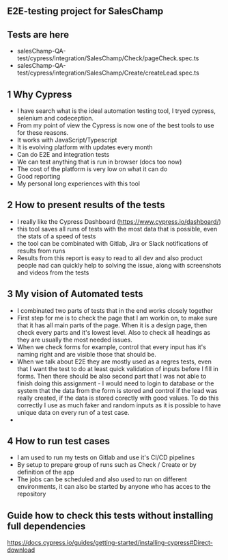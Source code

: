 ## E2E-testing project for SalesChamp

## Tests are here
- salesChamp-QA-test/cypress/integration/SalesChamp/Check/pageCheck.spec.ts 
- salesChamp-QA-test/cypress/integration/SalesChamp/Create/createLead.spec.ts 

## 1 Why Cypress
- I have search what is the ideal automation testing tool, I tryed cypress, selenium and codeception.
- From my point of view the Cypress is now one of the best tools to use for these reasons.
- It works with JavaScript/Typescript
- It is evolving platform with updates every month
- Can do E2E and integration tests
- We can test anything that is run in browser (docs too now)
- The cost of the platform is very low on what it can do 
- Good reporting
- My personal long experiences with this tool


## 2 How to present results of the tests
- I really like the Cypress Dashboard (https://www.cypress.io/dashboard/)
- this tool saves all runs of tests with the most data that is possible, even the stats of a speed of tests
- the tool can be combinated with Gitlab, Jira or Slack notifications of results from runs
- Results from this report is easy to read to all dev and also product people nad can quickly help to solving the issue, along with screenshots and videos from the tests


## 3 My vision of Automated tests
- I combinated two parts of tests that in the end works closely together
- First step for me is to check the page that I am workin on, to make sure that it has all main parts of the page. When it is a design page, then check every parts and it's lowest level. Also to check all headings as they are usually the most needed issues.
- When we check forms for example, control that every input has it's naming right and are visible those that should be.
-  When we talk about E2E they are mostly used as a regres tests, even that I want the test to do at least quick validation of inputs before I fill in forms. Then there should be also second part that I was not able to finish doing this assignment - I would need to login to database or the system that the data from the form is stored and control if the lead was really created, if the data is stored corectly with good values. To do this correctly I use as much faker and random inputs as it is possible to have unique data on every run of a test case. 
- 

## 4 How to run test cases 
- I am used to run my tests on Gitlab and use it's CI/CD pipelines
- By setup to prepare group of runs such as Check / Create or by definition of the app
- The jobs can be scheduled and also used to run on different environments, it can also be started by   anyone who has acces to the repository


## Guide how to check this tests without installing full dependencies
https://docs.cypress.io/guides/getting-started/installing-cypress#Direct-download 


